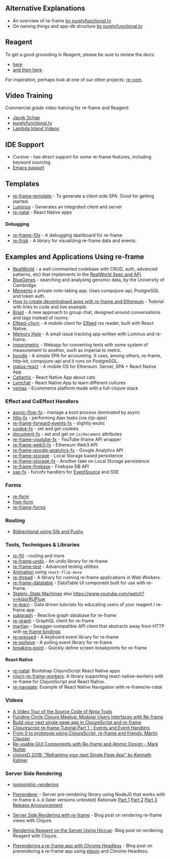 ## Alternative Explanations

  - An overview of re-frame [by purelyfunctional.tv](https://purelyfunctional.tv/guide/re-frame-building-blocks/)
  - On naming things and app-db structure [by purelyfunctional.tv](https://purelyfunctional.tv/guide/database-structure-in-re-frame/)

## Reagent


To get a good grounding in Reagent, please be sure to review the docs:

  - [here](http://reagent-project.github.io/)
  - [and then here](https://github.com/reagent-project/reagent/blob/master/doc/README.md)

For inspiration, perhaps look at one of our other projects: [re-com](https://github.com/Day8/re-com).

## Video Training

Commercial grade video training for re-frame and Reagent:

  - [Jacek Schae](https://www.jacekschae.com/)
  - [purelyfunctional.tv](https://purelyfunctional.tv/courses/understanding-re-frame/)
  - [Lambda Island Videos](https://lambdaisland.com/collections/react-reagent-re-frame)

## IDE Support 

*  Cursive - has direct support for some re-frame features, including keyword sourcing.
*  [Emacs support](https://github.com/oliyh/re-jump.el)

## Templates

* [re-frame-template](https://github.com/day8/re-frame-template) - To generate a client side SPA. Good for getting started.
* [Luminus](http://www.luminusweb.net) - Generates an integrated client and server
* [re-natal](https://github.com/drapanjanas/re-natal) - React Native apps

#### Debugging

* [re-frame-10x](https://github.com/day8/re-frame-10x) - A debugging dashboard for re-frame
* [re-frisk](https://github.com/flexsurfer/re-frisk) - A library for visualizing re-frame data and events.

## Examples and Applications Using re-frame

* [RealWorld](https://github.com/jacekschae/conduit) - a well commented codebase with CRUD, auth, advanced patterns, etc) that implements to the [RealWorld Spec and API](https://github.com/gothinkster/realworld).
* [BlueGenes](https://github.com/intermine/bluegenes) - searching and analysing genomic data, by the University of Cambridge
* [Memento](https://gitlab.com/Numergent/memento) a private note-taking app. Uses compojure-api, PostgreSQL and token auth.
* [How to create decentralised apps with re-frame and Ethereum](https://medium.com/@matus.lestan/how-to-create-decentralised-apps-with-clojurescript-re-frame-and-ethereum-81de24d72ff5#.b9xh9xnis) - Tutorial with links to code and live example.
* [Braid](https://github.com/braidchat/braid) - A new approach to group chat, designed around conversations and tags instead of rooms.
* [Elfeed-cljsrn](https://github.com/areina/elfeed-cljsrn) - A mobile client for [Elfeed](https://github.com/skeeto/elfeed) rss reader, built with React Native.
* [Memory Hole](https://github.com/yogthos/memory-hole) - A small issue tracking app written with Luminus and re-frame.
* [imperimetric](https://github.com/Dexterminator/imperimetric) - Webapp for converting texts with some system of measurement to another, such as imperial to metric.
* [boodle](https://github.com/manuel-uberti/boodle) - A simple SPA for
  accounting. It uses, among others, re-frame, http-kit, compojure-api and it
  runs on PostgreSQL.
* [status-react](https://github.com/status-im/status-react) - A mobile OS for Ethereum. Server, SPA + React Native App
* [Catlantis](https://github.com/madvas/catlantis) - React Native App about cats
* [Lymchat](https://github.com/tiensonqin/lymchat) - React Native App to learn different cultures
* [ventas](https://github.com/JoelSanchez/ventas) - Ecommerce platform made with a full-clojure stack

### Effect and CoEffect Handlers

* [async-flow-fx](https://github.com/day8/re-frame-async-flow-fx) - manage a boot process dominated by async
* [http-fx](https://github.com/day8/re-frame-http-fx) - performing Ajax tasks (via cljs-ajax)
* [re-frame-forward-events-fx](https://github.com/day8/re-frame-forward-events-fx) - slightly exotic
* [cookie-fx](https://github.com/SMX-LTD/re-frame-cookie-fx) - set and get cookies
* [document-fx](https://github.com/SMX-LTD/re-frame-document-fx) - set and get on `js/document` attributes
* [re-frame-youtube-fx](https://github.com/micmarsh/re-frame-youtube-fx) - YouTube iframe API wrapper
* [re-frame-web3-fx](https://github.com/madvas/re-frame-web3-fx) - Ethereum Web3 API
* [re-frame-google-analytics-fx](https://github.com/madvas/re-frame-google-analytics-fx) - Google Analytics API
* [re-frame-storage](https://github.com/akiroz/re-frame-storage) - Local Storage based persistence
* [re-frame-storage-fx](https://github.com/deg/re-frame-storage-fx) - Another take on Local Storage persistence
* [re-frame-firebase](https://github.com/deg/re-frame-firebase) - Firebase DB API
* [sse-fx](https://github.com/yetanalytics/sse-fx) - fx/cofx handlers for [EventSource](https://developer.mozilla.org/en-US/docs/Web/API/EventSource) and SSE

### Forms 

* [re-form](https://github.com/HealthSamurai/re-form)
* [free-form](https://github.com/pupeno/free-form)
* [re-frame-forms](https://github.com/tomasd/re-frame-forms)

### Routing

* [Bidirectional using Silk and Pushy](https://pupeno.com/2015/08/18/no-hashes-bidirectional-routing-in-re-frame-with-silk-and-pushy/)

### Tools, Techniques & Libraries

* [re-fill](https://github.com/metosin/re-fill) - routing and more  
* [re-frame-undo](https://github.com/day8/re-frame-undo) - An undo library for re-frame
* [re-frame-test](https://github.com/day8/re-frame-test) - Advanced testing utilities
* [Animation](http://www.upgradingdave.com/blog/posts/2016-12-17-permutation.html) using `react-flip-move`
* [re-thread](https://github.com/yetanalytics/re-thread) - A library for running re-frame applications in Web Workers.
* [re-frame-datatable](https://github.com/kishanov/re-frame-datatable) - DataTable UI component built for use with re-frame.
* [Stately: State Machines](https://github.com/nodename/stately) also https://www.youtube.com/watch?v=klqorRUPluw
* [re-learn](https://github.com/oliyh/re-learn) - Data driven tutorials for educating users of your reagent / re-frame app
* [subgraph](https://github.com/vimsical/subgraph) - Reactive graph database for re-frame
* [re-graph](https://github.com/oliyh/re-graph) - GraphQL client for re-frame
* [martian](https://github.com/oliyh/martian) - Swagger-compatible API client that abstracts away from HTTP with [re-frame bindings](https://github.com/oliyh/martian/tree/master/re-frame)
* [re-pressed](https://github.com/gadfly361/re-pressed) - A keyboard event library for re-frame
* [re-pollsive](https://github.com/gadfly361/re-pollsive) - A polling event library for re-frame
* [breaking-point](https://github.com/gadfly361/breaking-point) - Quickly define screen breakpoints for re-frame


#### React Native

* [re-natal](https://github.com/drapanjanas/re-natal): Bootstrap ClojureScript React Native apps
* [cljsrn-re-frame-workers](https://github.com/seantempesta/cljsrn-re-frame-workers): A library supporting react-native-workers with re-frame for ClojureScript and React Native.
* [re-navigate](https://github.com/vikeri/re-navigate): Example of React Native Navigation with re-frame/re-natal

### Videos

* [A Video Tour of the Source Code of Ninja Tools](https://carouselapps.com/2015/12/02/tour-of-the-source-code-of-ninja-tools/)
* [Funding Circle Clojure Meetup: Modular Users Interfaces with Re-frame](https://youtu.be/b_uum_iYShE)
* [Build your next single page app in ClojureScript and re-frame](https://youtu.be/Pq5oof3SJXA)
* [Clojurescript re-frame Tutorial Part 1 - Events and Event Handlers](https://youtu.be/Xo6W300s1Xs)
* [From 0 to prototype using ClojureScript, re-frame and friends: Martin Clausen](https://youtu.be/DdkwNTgtIJ0)
* [Re-usable GUI Components with Re-frame and Atomic Design - Mark Nutter](https://youtu.be/JCY_cHzklRs)
* [clojureD 2018: "Reframing your next Single Page App" by Kenneth Kalmer](https://youtu.be/x6z2-P1MpUw)

### Server Side Rendering

* [isomorphic-rendering](http://techascent.com/blog/isomorphic-rendering.html)
* [Prerenderer](https://github.com/pupeno/prerenderer) - Server pre-rendering library using NodeJS that works with re-frame `0.6.0` (later versions untested)
   Rationale [Part 1](https://carouselapps.com/2015/09/14/isomorphic-clojurescriptjavascript-for-pre-rendering-single-page-applications-part-2/)
   [Part 2](https://carouselapps.com/2015/09/14/isomorphic-clojurescriptjavascript-for-pre-rendering-single-page-applications-part-2/)
   [Part 3](https://pupeno.com/2015/10/02/isomorphic-javascript-with-clojurescript-for-pre-rendering-single-page-applications-part-3/)
   [Release Announcement](https://pupeno.com/2015/12/13/prerenderer-0-2-0-released/)

* [Server Side Rendering with re-frame](http://davidtanzer.net/server_side_rendering_with_re_frame) - Blog post on rendering re-frame views with Clojure.

* [Rendering Reagent on the Server Using Hiccup](http://yogthos.net/posts/2015-11-24-Serverside-Reagent.html)- Blog post on rendering Reagent with Clojure.

* [Prerendering a re-frame app with Chrome Headless](https://medium.com/@joelsanchezclj/prerendering-a-re-frame-app-with-chrome-headless-bb875de31fd0) - Blog post on prerendering a re-frame app using [etaoin](https://github.com/igrishaev/etaoin) and Chrome Headless.
